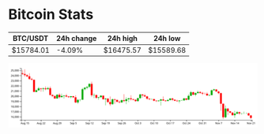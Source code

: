 # Bitcoin Stats

BTC/USDT|24h change|24h high|24h low|
|---|---|---|---|
|$15784.01|-4.09%|$16475.57|$15589.68|

<img src="./chart.svg">
